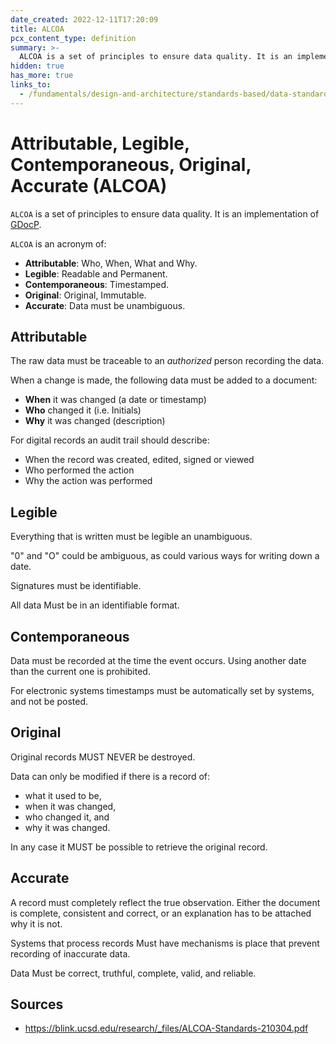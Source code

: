 ```yaml
---
date_created: 2022-12-11T17:20:09
title: ALCOA
pcx_content_type: definition
summary: >-
  ALCOA is a set of principles to ensure data quality. It is an implementation of [GDocP](/fundamentals/design-and-architecture/standards-based/data-standards/#gdocp).
hidden: true
has_more: true
links_to:
  - /fundamentals/design-and-architecture/standards-based/data-standards/gdocp
---
```


# Attributable, Legible, Contemporaneous, Original, Accurate (ALCOA)

`ALCOA` is a set of principles to ensure data quality. It is an implementation of [GDocP](/fundamentals/design-and-architecture/standards-based/data-standards/gdocp).

`ALCOA` is an acronym of:

- **Attributable**: Who, When, What and Why.
- **Legible**: Readable and Permanent.
- **Contemporaneous**: Timestamped.
- **Original**: Original, Immutable.
- **Accurate**: Data must be unambiguous.

## Attributable

The raw data must be traceable to an _authorized_ person recording the data.

When a change is made, the following data must be added to a document:

- **When** it was changed (a date or timestamp)
- **Who** changed it (i.e. Initials)
- **Why** it was changed (description)

For digital records an audit trail should describe:

- When the record was created, edited, signed or viewed
- Who performed the action
- Why the action was performed

## Legible

Everything that is written must be legible an unambiguous.

"0" and "O" could be ambiguous, as could various ways for writing down a date.

Signatures must be identifiable.

All data Must be in an identifiable format.

## Contemporaneous

Data must be recorded at the time the event occurs. Using another date than the current one is prohibited.

For electronic systems timestamps must be automatically set by systems, and not be posted.

## Original

Original records MUST NEVER be destroyed.

Data can only be modified if there is a record of:

- what it used to be,
- when it was changed,
- who changed it, and
- why it was changed.

In any case it MUST be possible to retrieve the original record.

## Accurate

A record must completely reflect the true observation. Either the document is complete, consistent and correct, or an explanation has to be attached why it is not.

Systems that process records Must have mechanisms is place that prevent recording of inaccurate data.

Data Must be correct, truthful, complete, valid, and reliable.

## Sources

- https://blink.ucsd.edu/research/_files/ALCOA-Standards-210304.pdf
